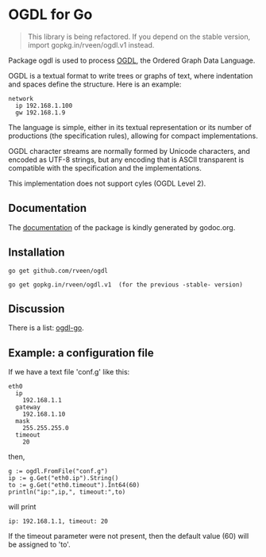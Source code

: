 # OGDL for Go

> This library is being refactored. If you depend on the stable version, import gopkg.in/rveen/ogdl.v1 instead.

Package ogdl is used to process [OGDL](http://ogdl.org), the Ordered Graph Data Language.

OGDL is a textual format to write trees or graphs of text, where indentation and spaces define the structure. Here is an example:

    network
      ip 192.168.1.100
      gw 192.168.1.9

The language is simple, either in its textual representation or its number of productions (the specification rules), allowing for compact implementations.

OGDL character streams are normally formed by Unicode characters, and encoded as UTF-8 strings, but any encoding that is ASCII transparent is compatible with the specification and the implementations.

This implementation does not support cyles (OGDL Level 2).

## Documentation

The [documentation](http://godoc.org/github.com/rveen/ogdl) of the package is kindly generated by godoc.org.

## Installation

    go get github.com/rveen/ogdl

    go get gopkg.in/rveen/ogdl.v1  (for the previous -stable- version)

## Discussion

There is a list: [ogdl-go](https://groups.google.com/forum/?fromgroups&hl=en#!forum/ogdl-go).

## Example: a configuration file

If we have a text file 'conf.g' like this:

    eth0
      ip
        192.168.1.1
      gateway
        192.168.1.10
      mask
        255.255.255.0
      timeout
        20
then,

    g := ogdl.FromFile("conf.g")
    ip := g.Get("eth0.ip").String()
    to := g.Get("eth0.timeout").Int64(60)
    println("ip:",ip,", timeout:",to)

will print

    ip: 192.168.1.1, timeout: 20

If the timeout parameter were not present, then the default value (60) will be
assigned to 'to'.
